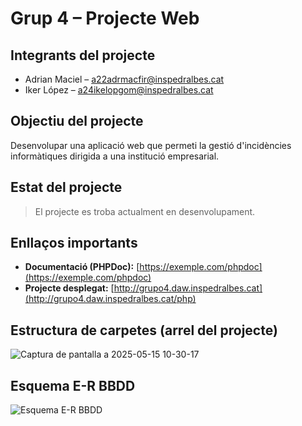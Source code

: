 # Grup 4 – Projecte Web

## Integrants del projecte

- Adrian Maciel – a22adrmacfir@inspedralbes.cat
- Iker López – a24ikelopgom@inspedralbes.cat

## Objectiu del projecte

Desenvolupar una aplicació web que permeti la gestió d'incidències informàtiques dirigida a una institució empresarial.

## Estat del projecte

> El projecte es troba actualment en desenvolupament.

## Enllaços importants

- **Documentació (PHPDoc):** [https://exemple.com/phpdoc](https://exemple.com/phpdoc)
- **Projecte desplegat:** [http://grupo4.daw.inspedralbes.cat](http://grupo4.daw.inspedralbes.cat/php)

## Estructura de carpetes (arrel del projecte)
![Captura de pantalla a 2025-05-15 10-30-17](https://github.com/user-attachments/assets/9d474e61-e712-4e09-acab-65b15b1bf532)

## Esquema E-R BBDD
![Esquema E-R BBDD](https://github.com/user-attachments/assets/eed9558d-ea32-4661-a638-a04918c801eb)
